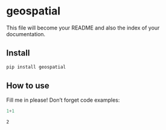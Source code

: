 # geospatial


<!-- WARNING: THIS FILE WAS AUTOGENERATED! DO NOT EDIT! -->

This file will become your README and also the index of your
documentation.

## Install

``` sh
pip install geospatial
```

## How to use

Fill me in please! Don’t forget code examples:

``` python
1+1
```

    2
